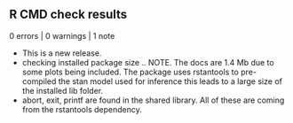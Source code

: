 ## R CMD check results

0 errors | 0 warnings | 1 note

* This is a new release.
* checking installed package size .. NOTE. The docs are 1.4 Mb due to some 
plots being included. The package uses rstantools to pre-compiled the stan
model used for inference this leads to a large size of the installed lib
folder.
* abort, exit, printf are found in the shared library. All of these are coming
from the rstantools dependency.
